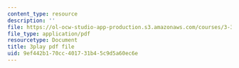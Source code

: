 ```yaml
---
content_type: resource
description: ''
file: https://ol-ocw-studio-app-production.s3.amazonaws.com/courses/3-320-atomistic-computer-modeling-of-materials-sma-5107-spring-2005/9ef442b170cc401731b45c9d5a60ec6e_kHdqdTe7G44.pdf
file_type: application/pdf
resourcetype: Document
title: 3play pdf file
uid: 9ef442b1-70cc-4017-31b4-5c9d5a60ec6e
---
```

